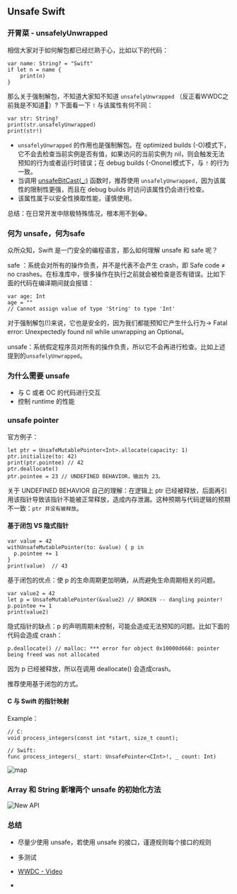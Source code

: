 ## Unsafe Swift

### 开胃菜 - unsafelyUnwrapped
相信大家对于如何解包都已经烂熟于心，比如以下的代码：
```
var name: String? = "Swift"
if let n = name {
    print(n)
}
```
那么关于强制解包，不知道大家知不知道 `unsafelyUnwrapped` （反正看WWDC之前我是不知道🤦‍）? 下面看一下 `!` 与该属性有何不同：
```
var str: String?
print(str.unsafelyUnwrapped)
print(str!)
```
* `unsafelyUnwrapped` 的作用也是强制解包。在 optimized builds (-O)模式下，它不会去检查当前实例是否有值，如果访问的当前实例为 nil，则会触发无法预知的行为或者运行时错误；在 debug builds (-Onone)模式下，与 `!` 的行为一致。
* 当调用 [unsafeBitCast(_:)](https://developer.apple.com/documentation/swift/1641250-unsafebitcast) 函数时，推荐使用 `unsafelyUnwrapped`，因为该属性的限制性更强，而且在 debug builds 时访问该属性仍会进行检查。
* 该属性属于以安全性换取性能，谨慎使用。


总结：在日常开发中除极特殊情况，根本用不到😂。

### 何为 unsafe，何为safe
众所众知，Swift 是一门安全的编程语言，那么如何理解 unsafe 和 safe 呢？

safe ：系统会对所有的操作负责，并不是代表不会产生 crash，即 Safe code ≠ no crashes。在标准库中，很多操作在执行之前就会被检查是否有错误。比如下面的代码在编译期间就会报错：
```
var age: Int
age = ""
// Cannot assign value of type 'String' to type 'Int'
```
对于强制解包(!)来说，它也是安全的，因为我们都能预知它产生什么行为-> Fatal error: Unexpectedly found nil while unwrapping an Optional。

unsafe：系统假定程序员对所有的操作负责，所以它不会再进行检查。比如上述提到的`unsafelyUnwrapped`。

### 为什么需要 unsafe
* 与 C 或者 OC 的代码进行交互
* 控制 runtime 的性能

### unsafe pointer
官方例子：
```
let ptr = UnsafeMutablePointer<Int>.allocate(capacity: 1)
ptr.initialize(to: 42)
print(ptr.pointee) // 42
ptr.deallocate()
ptr.pointee = 23 // UNDEFINED BEHAVIOR，输出为 23。
```
关于 UNDEFINED BEHAVIOR 自己的理解：在逻辑上 ptr 已经被释放，后面再引用该指针导致该指针不能被正常释放，造成内存泄漏。这种预期与代码逻辑的预期不一致：`ptr 并没有被释放`。

#### 基于闭包 VS 隐式指针
```
var value = 42
withUnsafeMutablePointer(to: &value) { p in
  p.pointee += 1
}
print(value)  // 43
```
基于闭包的优点：使 p 的生命周期更加明确，从而避免生命周期相关的问题。

```
var value2 = 42
let p = UnsafeMutablePointer(&value2) // BROKEN -- dangling pointer!
p.pointee += 1
print(value2)
```
隐式指针的缺点：p 的声明周期未控制，可能会造成无法预知的问题。比如下面的代码会造成 crash：
```
p.deallocate() // malloc: *** error for object 0x10000d668: pointer being freed was not allocated
```
因为 p 已经被释放，所以在调用 deallocate() 会造成crash。
 
推荐使用基于闭包的方式。

#### C 与 Swift 的指针映射
Example：
```
// C:
void process_integers(const int *start, size_t count);

// Swift:
func process_integers(_ start: UnsafePointer<CInt>!, _ count: Int)
```

![map](https://github.com/fengzhihao123/FZHBlog/blob/master/images/c-swift-map.png)
### Array 和 String 新增两个 unsafe 的初始化方法
![New API](https://github.com/fengzhihao123/FZHBlog/blob/master/images/new_api.png)
### 总结
* 尽量少使用 unsafe，若使用 unsafe 的接口，谨遵规则每个接口的规则
* 多测试


* [WWDC - Video](https://developer.apple.com/videos/play/wwdc2020/10648)
* [](https://wwdcnotes.com/notes/wwdc20/10648/)
